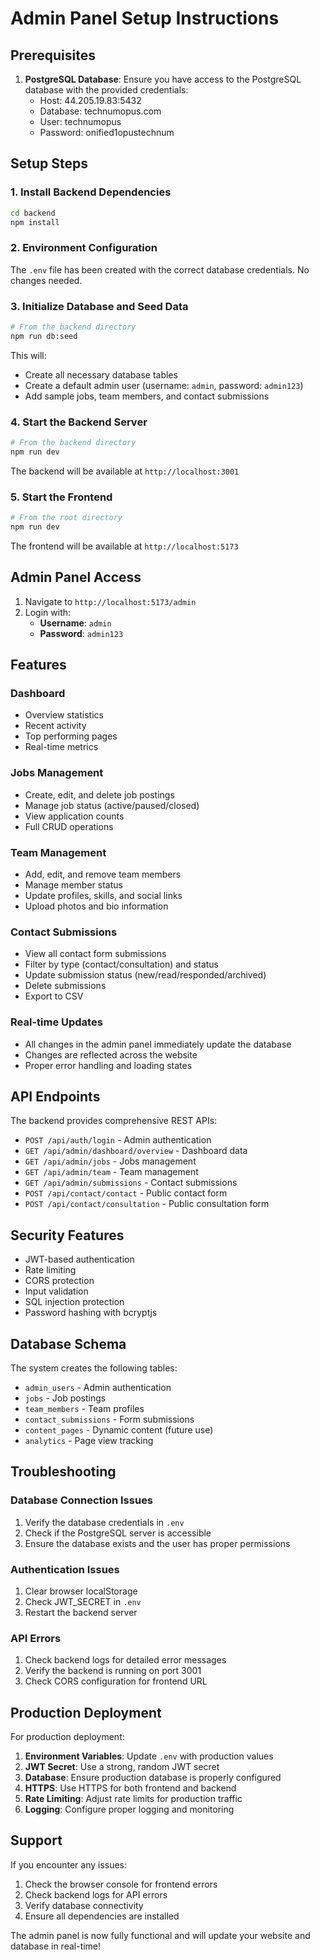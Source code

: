 # Admin Panel Setup Instructions

## Prerequisites

1. **PostgreSQL Database**: Ensure you have access to the PostgreSQL database with the provided credentials:
   - Host: 44.205.19.83:5432
   - Database: technumopus.com
   - User: technumopus
   - Password: onified1opustechnum

## Setup Steps

### 1. Install Backend Dependencies

```bash
cd backend
npm install
```

### 2. Environment Configuration

The `.env` file has been created with the correct database credentials. No changes needed.

### 3. Initialize Database and Seed Data

```bash
# From the backend directory
npm run db:seed
```

This will:

- Create all necessary database tables
- Create a default admin user (username: `admin`, password: `admin123`)
- Add sample jobs, team members, and contact submissions

### 4. Start the Backend Server

```bash
# From the backend directory
npm run dev
```

The backend will be available at `http://localhost:3001`

### 5. Start the Frontend

```bash
# From the root directory
npm run dev
```

The frontend will be available at `http://localhost:5173`

## Admin Panel Access

1. Navigate to `http://localhost:5173/admin`
2. Login with:
   - **Username**: `admin`
   - **Password**: `admin123`

## Features

### Dashboard

- Overview statistics
- Recent activity
- Top performing pages
- Real-time metrics

### Jobs Management

- Create, edit, and delete job postings
- Manage job status (active/paused/closed)
- View application counts
- Full CRUD operations

### Team Management

- Add, edit, and remove team members
- Manage member status
- Update profiles, skills, and social links
- Upload photos and bio information

### Contact Submissions

- View all contact form submissions
- Filter by type (contact/consultation) and status
- Update submission status (new/read/responded/archived)
- Delete submissions
- Export to CSV

### Real-time Updates

- All changes in the admin panel immediately update the database
- Changes are reflected across the website
- Proper error handling and loading states

## API Endpoints

The backend provides comprehensive REST APIs:

- `POST /api/auth/login` - Admin authentication
- `GET /api/admin/dashboard/overview` - Dashboard data
- `GET /api/admin/jobs` - Jobs management
- `GET /api/admin/team` - Team management
- `GET /api/admin/submissions` - Contact submissions
- `POST /api/contact/contact` - Public contact form
- `POST /api/contact/consultation` - Public consultation form

## Security Features

- JWT-based authentication
- Rate limiting
- CORS protection
- Input validation
- SQL injection protection
- Password hashing with bcryptjs

## Database Schema

The system creates the following tables:

- `admin_users` - Admin authentication
- `jobs` - Job postings
- `team_members` - Team profiles
- `contact_submissions` - Form submissions
- `content_pages` - Dynamic content (future use)
- `analytics` - Page view tracking

## Troubleshooting

### Database Connection Issues

1. Verify the database credentials in `.env`
2. Check if the PostgreSQL server is accessible
3. Ensure the database exists and the user has proper permissions

### Authentication Issues

1. Clear browser localStorage
2. Check JWT_SECRET in `.env`
3. Restart the backend server

### API Errors

1. Check backend logs for detailed error messages
2. Verify the backend is running on port 3001
3. Check CORS configuration for frontend URL

## Production Deployment

For production deployment:

1. **Environment Variables**: Update `.env` with production values
2. **JWT Secret**: Use a strong, random JWT secret
3. **Database**: Ensure production database is properly configured
4. **HTTPS**: Use HTTPS for both frontend and backend
5. **Rate Limiting**: Adjust rate limits for production traffic
6. **Logging**: Configure proper logging and monitoring

## Support

If you encounter any issues:

1. Check the browser console for frontend errors
2. Check backend logs for API errors
3. Verify database connectivity
4. Ensure all dependencies are installed

The admin panel is now fully functional and will update your website and database in real-time!
